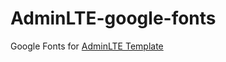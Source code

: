 # AdminLTE-google-fonts

Google Fonts for [AdminLTE Template](https://github.com/almasaeed2010/AdminLTE) 
